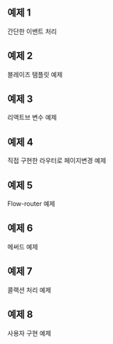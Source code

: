 ## 예제 1
간단한 이밴트 처리
## 예제 2
블레이즈 탬플릿 예제
## 예제 3
리액트브 변수 예제
## 예제 4
직접 구현한 라우터로 페이지변경 예제
## 예제 5
Flow-router 예제 
## 예제 6
메써드 예제
## 예제 7
콜랙션 처리 예제
## 예제 8
사용자 구현 예제
